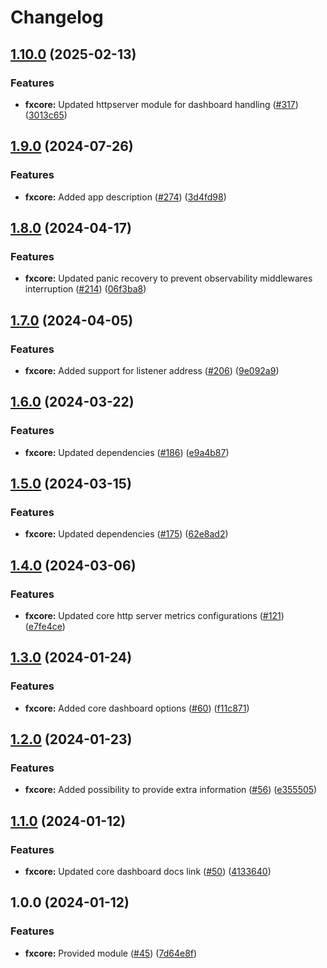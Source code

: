 # Changelog

## [1.10.0](https://github.com/ankorstore/yokai/compare/fxcore/v1.9.0...fxcore/v1.10.0) (2025-02-13)


### Features

* **fxcore:** Updated httpserver module for dashboard handling ([#317](https://github.com/ankorstore/yokai/issues/317)) ([3013c65](https://github.com/ankorstore/yokai/commit/3013c65574e37aa27975fc58291bd6d23bce7487))

## [1.9.0](https://github.com/ankorstore/yokai/compare/fxcore/v1.8.0...fxcore/v1.9.0) (2024-07-26)


### Features

* **fxcore:** Added app description ([#274](https://github.com/ankorstore/yokai/issues/274)) ([3d4fd98](https://github.com/ankorstore/yokai/commit/3d4fd984fa919a564e574f71d1f8c9d9b8afeacb))

## [1.8.0](https://github.com/ankorstore/yokai/compare/fxcore/v1.7.0...fxcore/v1.8.0) (2024-04-17)


### Features

* **fxcore:** Updated panic recovery to prevent observability middlewares interruption ([#214](https://github.com/ankorstore/yokai/issues/214)) ([06f3ba8](https://github.com/ankorstore/yokai/commit/06f3ba847dd7efae99208e8703770dc12e8b25b3))

## [1.7.0](https://github.com/ankorstore/yokai/compare/fxcore/v1.6.0...fxcore/v1.7.0) (2024-04-05)


### Features

* **fxcore:** Added support for listener address ([#206](https://github.com/ankorstore/yokai/issues/206)) ([9e092a9](https://github.com/ankorstore/yokai/commit/9e092a9206a0077f6c961058d3fec539b3c2c4ac))

## [1.6.0](https://github.com/ankorstore/yokai/compare/fxcore/v1.5.0...fxcore/v1.6.0) (2024-03-22)


### Features

* **fxcore:** Updated dependencies ([#186](https://github.com/ankorstore/yokai/issues/186)) ([e9a4b87](https://github.com/ankorstore/yokai/commit/e9a4b875069aa12cf6c05323bcbf1123cac863a7))

## [1.5.0](https://github.com/ankorstore/yokai/compare/fxcore/v1.4.0...fxcore/v1.5.0) (2024-03-15)


### Features

* **fxcore:** Updated dependencies ([#175](https://github.com/ankorstore/yokai/issues/175)) ([62e8ad2](https://github.com/ankorstore/yokai/commit/62e8ad2e7e7d780fb2b357a9194b4c493beeb1ac))

## [1.4.0](https://github.com/ankorstore/yokai/compare/fxcore/v1.3.0...fxcore/v1.4.0) (2024-03-06)


### Features

* **fxcore:** Updated core http server metrics configurations ([#121](https://github.com/ankorstore/yokai/issues/121)) ([e7fe4ce](https://github.com/ankorstore/yokai/commit/e7fe4ce468ee64188fe235633f85a54475095f43))

## [1.3.0](https://github.com/ankorstore/yokai/compare/fxcore/v1.2.0...fxcore/v1.3.0) (2024-01-24)


### Features

* **fxcore:** Added core dashboard options ([#60](https://github.com/ankorstore/yokai/issues/60)) ([f11c871](https://github.com/ankorstore/yokai/commit/f11c871e8e9ec2eb0c1187ee328c9abbb9369a49))

## [1.2.0](https://github.com/ankorstore/yokai/compare/fxcore/v1.1.0...fxcore/v1.2.0) (2024-01-23)


### Features

* **fxcore:** Added possibility to provide extra information ([#56](https://github.com/ankorstore/yokai/issues/56)) ([e355505](https://github.com/ankorstore/yokai/commit/e355505f182677995795e648001312f0467f51dd))

## [1.1.0](https://github.com/ankorstore/yokai/compare/fxcore/v1.0.0...fxcore/v1.1.0) (2024-01-12)


### Features

* **fxcore:** Updated core dashboard docs link ([#50](https://github.com/ankorstore/yokai/issues/50)) ([4133640](https://github.com/ankorstore/yokai/commit/4133640305961b6a3322960723e6827fb68db0ec))

## 1.0.0 (2024-01-12)


### Features

* **fxcore:** Provided module ([#45](https://github.com/ankorstore/yokai/issues/45)) ([7d64e8f](https://github.com/ankorstore/yokai/commit/7d64e8f16f2f0655110433aff1089752799bbd45))
